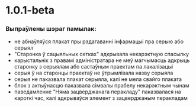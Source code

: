 # 1.0.1-beta

### Выпраўлены шэраг памылак:

* не абнаўляўся плакат пры рэдагаванні інфармацыі пра серыю або серыял
* &#x20;"Старонка ў сацыяльных сетках" адкрывала некарэктную спасылку
* &#x20; карыстальнік з правамі адміністратара не меў магчымасць адкрыць старонку з серыялам або састаўным праектам па лакалізацыі
* серыя ў на старонцы праектаў не ўтрымлівала назву серыяла
* серыя не паказвала плакат серыяла, калі не мела свайго плаката
* блок з актыўнасцю паказвала сімвалы прабелу некарэктным чынам
* паведамленне "Няма зацверджанага перакладу" паказвалася на кароткі час, калі адкрываўся элемент з зацверджаным перакладам
